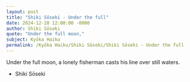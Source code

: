 ```yaml
---
layout: post
title: "Shiki Sōseki - Under the full"
date: 2024-12-28 12:00:00 -0000
author: Shiki Sōseki
quote: "Under the full moon,"
subject: Kyōka Haiku
permalink: /Kyōka Haiku/Shiki Sōseki/Shiki Sōseki - Under the full
---
```


Under the full moon,
a lonely fisherman casts
his line over still waters.

- Shiki Sōseki
